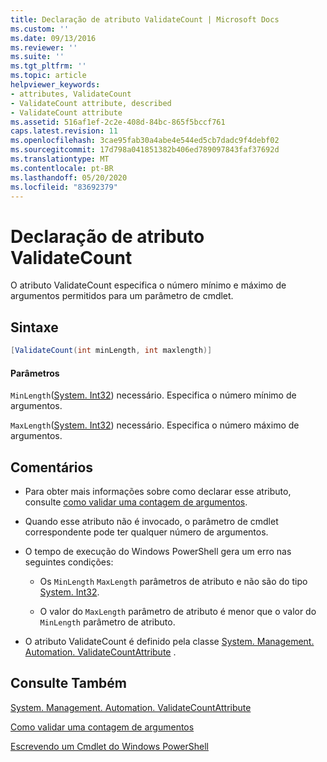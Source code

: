 ```yaml
---
title: Declaração de atributo ValidateCount | Microsoft Docs
ms.custom: ''
ms.date: 09/13/2016
ms.reviewer: ''
ms.suite: ''
ms.tgt_pltfrm: ''
ms.topic: article
helpviewer_keywords:
- attributes, ValidateCount
- ValidateCount attribute, described
- ValidateCount attribute
ms.assetid: 516af1ef-2c2e-408d-84bc-865f5bccf761
caps.latest.revision: 11
ms.openlocfilehash: 3cae95fab30a4abe4e544ed5cb7dadc9f4debf02
ms.sourcegitcommit: 17d798a041851382b406ed789097843faf37692d
ms.translationtype: MT
ms.contentlocale: pt-BR
ms.lasthandoff: 05/20/2020
ms.locfileid: "83692379"
---
```

# <a name="validatecount-attribute-declaration"></a>Declaração de atributo ValidateCount

O atributo ValidateCount especifica o número mínimo e máximo de argumentos permitidos para um parâmetro de cmdlet.

## <a name="syntax"></a>Sintaxe

```csharp
[ValidateCount(int minLength, int maxlength)]
```

#### <a name="parameters"></a>Parâmetros

`MinLength`([System. Int32][]) necessário. Especifica o número mínimo de argumentos.

`MaxLength`([System. Int32][]) necessário. Especifica o número máximo de argumentos.

## <a name="remarks"></a>Comentários

- Para obter mais informações sobre como declarar esse atributo, consulte [como validar uma contagem de argumentos][].

- Quando esse atributo não é invocado, o parâmetro de cmdlet correspondente pode ter qualquer número de argumentos.

- O tempo de execução do Windows PowerShell gera um erro nas seguintes condições:

  - Os `MinLength` `MaxLength` parâmetros de atributo e não são do tipo [System. Int32][].

  - O valor do `MaxLength` parâmetro de atributo é menor que o valor do `MinLength` parâmetro de atributo.

- O atributo ValidateCount é definido pela classe [System. Management. Automation. ValidateCountAttribute][] .

## <a name="see-also"></a>Consulte Também

[System. Management. Automation. ValidateCountAttribute][]

[Como validar uma contagem de argumentos][]

[Escrevendo um Cmdlet do Windows PowerShell][]

[Como validar uma contagem de argumentos]: how-to-validate-an-argument-count.md
[Escrevendo um Cmdlet do Windows PowerShell]: writing-a-windows-powershell-cmdlet.md

[System. Int32]: /dotnet/api/System.Int32
[System. Management. Automation. ValidateCountAttribute]: /dotnet/api/System.Management.Automation.ValidateCountAttribute
